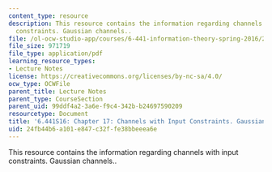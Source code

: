 ```yaml
---
content_type: resource
description: This resource contains the information regarding channels with input
  constraints. Gaussian channels..
file: /ol-ocw-studio-app/courses/6-441-information-theory-spring-2016/24fb44b6a101e847c32ffe38bbeeea6e_MIT6_441S16_chapter_17.pdf
file_size: 971719
file_type: application/pdf
learning_resource_types:
- Lecture Notes
license: https://creativecommons.org/licenses/by-nc-sa/4.0/
ocw_type: OCWFile
parent_title: Lecture Notes
parent_type: CourseSection
parent_uid: 99ddf4a2-3a6e-f9c4-342b-b24697590209
resourcetype: Document
title: '6.441S16: Chapter 17: Channels with Input Constraints. Gaussian Channels.'
uid: 24fb44b6-a101-e847-c32f-fe38bbeeea6e
---
```

This resource contains the information regarding channels with input constraints. Gaussian channels..